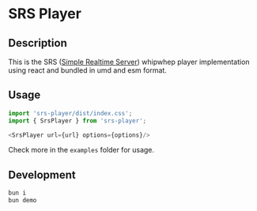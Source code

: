 # SRS Player

## Description

This is the SRS ([Simple Realtime Server](https://github.com/ossrs/srs)) whipwhep player implementation using react and bundled in umd and esm format.

## Usage

```javascript
import 'srs-player/dist/index.css';
import { SrsPlayer } from 'srs-player';

<SrsPlayer url={url} options={options}/>
```

Check more in the `examples` folder for usage.

## Development

```bash
bun i
bun demo
```
